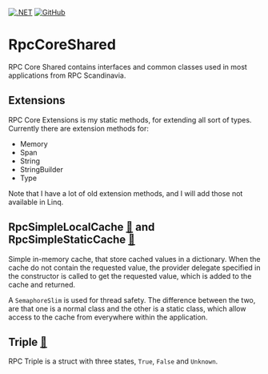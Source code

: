 [![.NET](https://github.com/rpc-scandinavia/RpcCoreShared/actions/workflows/dotnet.yml/badge.svg)](https://github.com/rpc-scandinavia/RpcCoreShared/actions/workflows/dotnet.yml)
[![GitHub](https://img.shields.io/github/license/rpc-scandinavia/RpcCoreShared?logo=github)](https://github.com/rpc-scandinavia/RpcCoreShared/blob/master/LICENSE)

# RpcCoreShared
RPC Core Shared contains interfaces and common classes used in most applications from RPC Scandinavia.

## Extensions
RPC Core Extensions is my static methods, for extending all sort of types.
Currently there are extension methods for:

* Memory<Char>
* Span<Char>
* String
* StringBuilder
* Type

Note that I have a lot of old extension methods, and I will add those not available in Linq.

## RpcSimpleLocalCache [🔗](https://github.com/rpc-scandinavia/RpcCoreShared/blob/master/RpcCoreSharedPublic/Miscelenious/SimpleLocalCache.cs) and RpcSimpleStaticCache [🔗](https://github.com/rpc-scandinavia/RpcCoreShared/blob/master/RpcCoreSharedPublic/Miscelenious/SimpleStaticCache.cs)
Simple in-memory cache, that store cached values in a dictionary. When the cache do not contain the requested value, 
the provider delegate specified in the constructor is called to get the requested value, which is added to the cache 
and returned.

A `SemaphoreSlim` is used for thread safety. The difference between the two, are that one is a normal class and the
other is a static class, which allow access to the cache from everywhere within the application. 

## Triple [🔗](https://github.com/rpc-scandinavia/RpcCoreShared/blob/master/RpcCoreSharedPublic/Structs/Triple.cs)

RPC Triple is a struct with three states, `True`, `False` and `Unknown`.
